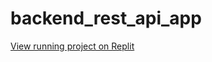 # backend_rest_api_app

[View running project on Replit](https://backendrestapiapp.jerzy-jarczynski.repl.co/)